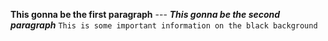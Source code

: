 
**This gonna be the first paragraph**
    ---
    ***This gonna be the second paragraph***
    `This is some important information on the black background`

